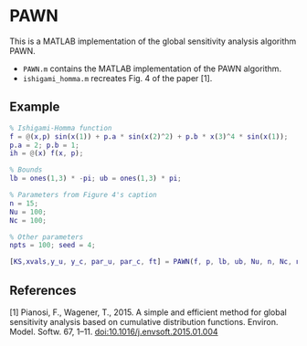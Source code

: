 # PAWN
This is a MATLAB implementation of the global sensitivity analysis algorithm PAWN.
- `PAWN.m` contains the MATLAB implementation of the PAWN algorithm.
- `ishigami_homma.m` recreates Fig. 4 of the paper [1].

## Example

```matlab
% Ishigami-Homma function
f = @(x,p) sin(x(1)) + p.a * sin(x(2)^2) + p.b * x(3)^4 * sin(x(1));
p.a = 2; p.b = 1;
ih = @(x) f(x, p);

% Bounds
lb = ones(1,3) * -pi; ub = ones(1,3) * pi;

% Parameters from Figure 4's caption
n = 15;
Nu = 100;
Nc = 100;

% Other parameters
npts = 100; seed = 4;

[KS,xvals,y_u, y_c, par_u, par_c, ft] = PAWN(f, p, lb, ub, Nu, n, Nc, npts, seed);
```

## References
[1] Pianosi, F., Wagener, T., 2015. A simple and efficient method for global sensitivity analysis based on cumulative distribution functions. Environ. Model. Softw. 67, 1–11. [doi:10.1016/j.envsoft.2015.01.004](www.doi.org/10.1016/j.envsoft.2015.01.004)